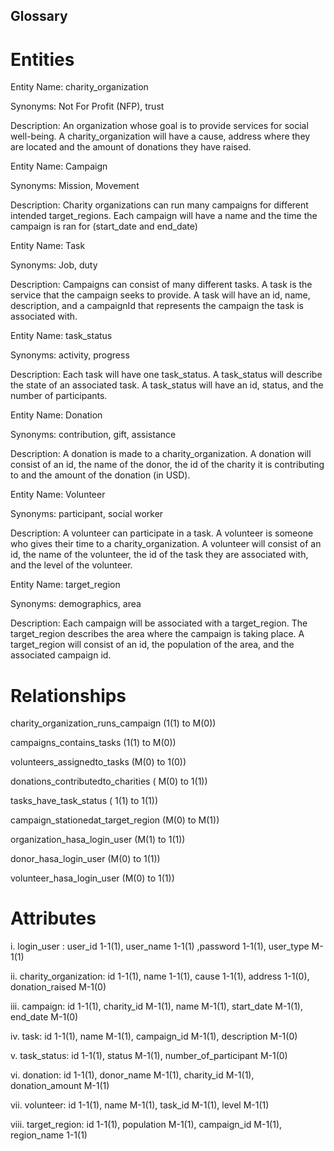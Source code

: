 ## Glossary

# Entities

Entity Name: charity_organization

Synonyms: Not For Profit (NFP), trust

Description: An organization whose goal is to provide services for social well-being.
A charity_organization will have a cause, address where they are located and the amount of donations they have raised.

Entity Name: Campaign

Synonyms: Mission, Movement

Description: Charity organizations can run many campaigns for different intended target_regions. Each campaign will have a name and the time the campaign is ran for (start_date and end_date)

Entity Name: Task

Synonyms: Job, duty

Description: Campaigns can consist of many different tasks. A task is the service that the campaign seeks to provide. A task will have an id, name, description, and a campaignId that represents the campaign the task is associated with.

Entity Name: task_status

Synonyms: activity, progress

Description: Each task will have one task_status. A task_status will describe the state of an associated task. A task_status will have an id, status, and the number of participants.

Entity Name: Donation

Synonyms: contribution, gift, assistance

Description: A donation is made to a charity_organization. A donation will consist of an id, the name of the donor, the id of the charity it is contributing to and the amount of the donation (in USD).

Entity Name: Volunteer

Synonyms: participant, social worker

Description: A volunteer can participate in a task. A volunteer is someone who gives their time to a charity_organization. A volunteer will consist of an id, the name of the volunteer, the id of the task they are associated with, and the level of the volunteer.

Entity Name: target_region

Synonyms: demographics, area

Description: Each campaign will be associated with a target_region. The target_region describes the area where the campaign is taking place. A target_region will consist of an id,  the population of the area, and the associated campaign id.

# Relationships

charity_organization_runs_campaign (1(1) to M(0))

campaigns_contains_tasks (1(1) to M(0))

volunteers_assignedto_tasks (M(0) to 1(0))

donations_contributedto_charities ( M(0) to 1(1))

tasks_have_task_status ( 1(1) to 1(1))

campaign_stationedat_target_region (M(0) to M(1))

organization_hasa_login_user (M(1) to 1(1))

donor_hasa_login_user (M(0) to 1(1))

volunteer_hasa_login_user (M(0) to 1(1))

# Attributes

i. login_user : user_id 1-1(1), user_name 1-1(1) ,password 1-1(1), user_type M-1(1)

ii. charity_organization: id 1-1(1), name 1-1(1), cause 1-1(1), address 1-1(0), donation_raised M-1(0)

iii. campaign: id 1-1(1), charity_id M-1(1), name M-1(1), start_date M-1(1), end_date M-1(0)

iv. task: id 1-1(1), name M-1(1), campaign_id M-1(1), description M-1(0)

v. task_status: id 1-1(1), status M-1(1), number_of_participant M-1(0)

vi. donation: id 1-1(1), donor_name M-1(1), charity_id M-1(1), donation_amount M-1(1)

vii. volunteer: id 1-1(1), name M-1(1), task_id M-1(1), level M-1(1)

viii. target_region: id 1-1(1), population M-1(1), campaign_id M-1(1), region_name 1-1(1)

